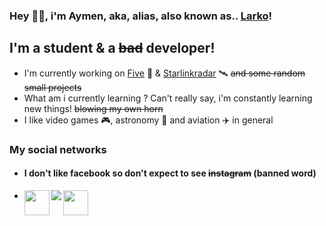 ### Hey 👋🏼, i'm Aymen, aka, alias, also known as.. [Larko][aymdj]!

## I'm a student & a ~~bad~~ developer!
- I'm currently working on [Five][five] 🤖 & [Starlinkradar][slr] 🛰 ~~and some random small projects~~ 
- What am i currently learning ? Can't really say, i'm constantly learning new things! ~~blowing my own horn~~
- I like video games 🎮, astronomy 🌌 and aviation ✈️ in general

### My social networks 
- #### I don't like facebook so don't expect to see ~~instagram~~ (banned word)
- [<img align="left" width="40px" src="https://aymdj.me/favicon.ico"/>][aymdj] 
[<img align="left" src="https://cdn.iconscout.com/icon/free/png-256/twitter-1722376-1466162.png"/>][twitter] <img align="left" width="40px" src="http://sc.aymdj.me/2dthunv5.png"/>






[five]: https://github.com/Five-bot
[slr]: https://github.com/Starlinkradar
[aymdj]: https://aymdj.me/
[twitter]: https://twitter.com/aym_dm
